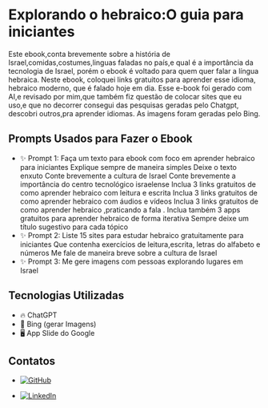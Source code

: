 # Explorando o hebraico:O guia para iniciantes 

Este ebook,conta brevemente sobre a história de Israel,comidas,costumes,linguas faladas no país,e qual é a importância da tecnologia de Israel, porém o ebook é voltado para quem quer falar a língua hebraica.
Neste ebook, coloquei links gratuitos para aprender esse idioma, hebraico moderno, que é falado hoje em dia.
Esse e-book foi gerado com AI,e revisado por mim,que também fiz questão de colocar sites que eu uso,e que no decorrer consegui das pesquisas geradas pelo Chatgpt, descobri outros,pra aprender idiomas.
As imagens foram geradas pelo Bing.

## Prompts Usados para Fazer o Ebook

- ✨ Prompt 1: Faça um texto para ebook com foco em aprender hebraico para iniciantes 
Explique sempre de maneira simples 
Deixe o texto enxuto
Conte brevemente a cultura de Israel 
Conte brevemente a importância do centro tecnológico israelense 
Inclua 3 links gratuitos de como aprender hebraico com leitura e escrita
Inclua 3 links gratuitos de como aprender hebraico com áudios e vídeos 
Inclua 3 links gratuitos de como aprender hebraico ,praticando a fala .
Inclua também 3 apps  gratuitos para aprender hebraico de forma iterativa 
Sempre deixe um título sugestivo para cada tópico 
- ✨ Prompt 2: Liste 15 sites para estudar hebraico gratuitamente para iniciantes 
Que contenha exercícios de leitura,escrita, letras do alfabeto e números
 Me fale de maneira breve sobre a cultura de Israel
 - ✨ Prompt 3: Me gere imagens com pessoas explorando lugares em Israel 

## Tecnologias Utilizadas

- 🔥 ChatGPT
- 🚀 Bing (gerar Imagens)
- 🖥️  App Slide do Google 


## Contatos

-  [![GitHub](https://img.shields.io/badge/GitHub-sanchescollab-purple?style=flat-square&logo=github)](https://github.com/sanches-collab)

-  [![LinkedIn](https://img.shields.io/badge/LinkedIn-DenizeSanchesLopes-purple?style=flat-square&logo=linkedin)](https://www.linkedin.com/in/DenizeSanchesLopes)

  
